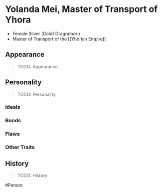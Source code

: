 # Yolanda Mei, Master of Transport of Yhora
- Female Silver (Cold) Dragonborn
- Master of Transport of the [[Yhorian Empire]]

## Appearance
> TODO: Appearance

## Personality
> TODO: Personality

### Ideals


### Bonds


### Flaws


### Other Traits


## History
> TODO: History

#Person